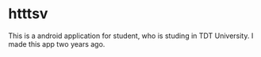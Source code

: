 # htttsv
This is a android application for student, who is studing in TDT University.
I made this app two years ago.
